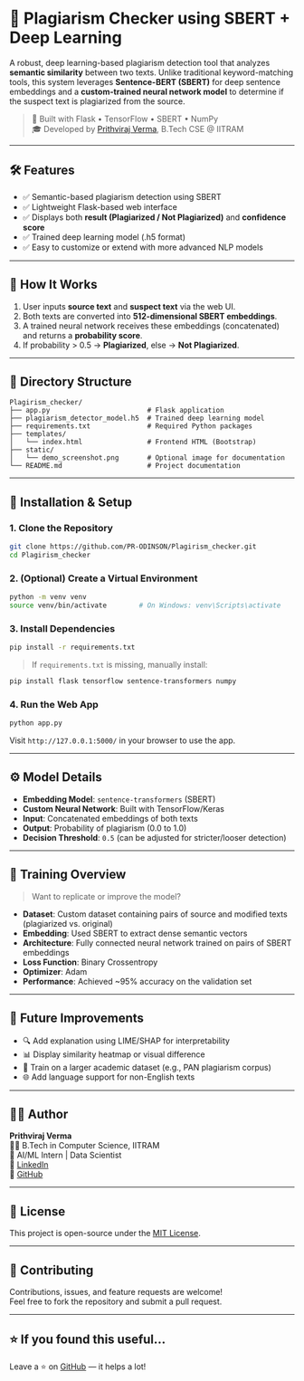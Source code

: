 
# 🧠 Plagiarism Checker using SBERT + Deep Learning

A robust, deep learning-based plagiarism detection tool that analyzes **semantic similarity** between two texts. Unlike traditional keyword-matching tools, this system leverages **Sentence-BERT (SBERT)** for deep sentence embeddings and a **custom-trained neural network model** to determine if the suspect text is plagiarized from the source.

> 📌 Built with Flask • TensorFlow • SBERT • NumPy  
> 🎓 Developed by [Prithviraj Verma](https://github.com/PR-ODINSON), B.Tech CSE @ IITRAM  

---

## 🛠️ Features

- ✅ Semantic-based plagiarism detection using SBERT
- ✅ Lightweight Flask-based web interface
- ✅ Displays both **result (Plagiarized / Not Plagiarized)** and **confidence score**
- ✅ Trained deep learning model (.h5 format)
- ✅ Easy to customize or extend with more advanced NLP models

---

## 🧩 How It Works

1. User inputs **source text** and **suspect text** via the web UI.
2. Both texts are converted into **512-dimensional SBERT embeddings**.
3. A trained neural network receives these embeddings (concatenated) and returns a **probability score**.
4. If probability > 0.5 → **Plagiarized**, else → **Not Plagiarized**.

---

## 📁 Directory Structure

```
Plagirism_checker/
├── app.py                        # Flask application
├── plagiarism_detector_model.h5  # Trained deep learning model
├── requirements.txt              # Required Python packages
├── templates/
│   └── index.html                # Frontend HTML (Bootstrap)
├── static/
│   └── demo_screenshot.png       # Optional image for documentation
└── README.md                     # Project documentation
```

---

## 🧪 Installation & Setup

### 1. Clone the Repository

```bash
git clone https://github.com/PR-ODINSON/Plagirism_checker.git
cd Plagirism_checker
```

### 2. (Optional) Create a Virtual Environment

```bash
python -m venv venv
source venv/bin/activate        # On Windows: venv\Scripts\activate
```

### 3. Install Dependencies

```bash
pip install -r requirements.txt
```

> If `requirements.txt` is missing, manually install:
```bash
pip install flask tensorflow sentence-transformers numpy
```

### 4. Run the Web App

```bash
python app.py
```

Visit `http://127.0.0.1:5000/` in your browser to use the app.

---

## ⚙️ Model Details

- **Embedding Model**: `sentence-transformers` (SBERT)
- **Custom Neural Network**: Built with TensorFlow/Keras  
- **Input**: Concatenated embeddings of both texts  
- **Output**: Probability of plagiarism (0.0 to 1.0)  
- **Decision Threshold**: `0.5` (can be adjusted for stricter/looser detection)

---

## 🧠 Training Overview

> Want to replicate or improve the model?

- **Dataset**: Custom dataset containing pairs of source and modified texts (plagiarized vs. original)
- **Embedding**: Used SBERT to extract dense semantic vectors
- **Architecture**: Fully connected neural network trained on pairs of SBERT embeddings
- **Loss Function**: Binary Crossentropy
- **Optimizer**: Adam
- **Performance**: Achieved ~95% accuracy on the validation set

---

## 🧩 Future Improvements

- 🔍 Add explanation using LIME/SHAP for interpretability
- 📊 Display similarity heatmap or visual difference
- 🧠 Train on a larger academic dataset (e.g., PAN plagiarism corpus)
- 🌐 Add language support for non-English texts

---

## 🙋‍♂️ Author

**Prithviraj Verma**  
👨‍🎓 B.Tech in Computer Science, IITRAM  
💼 AI/ML Intern | Data Scientist  
🔗 [LinkedIn](https://linkedin.com/in/pr-verma)  
🐙 [GitHub](https://github.com/PR-ODINSON)

---

## 📄 License

This project is open-source under the [MIT License](LICENSE).

---

## 🤝 Contributing

Contributions, issues, and feature requests are welcome!  
Feel free to fork the repository and submit a pull request.

---

## ⭐ If you found this useful...

Leave a ⭐ on [GitHub](https://github.com/PR-ODINSON/Plagirism_checker) — it helps a lot!
